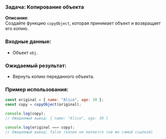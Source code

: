 ### Задача: Копирование объекта

**Описание**:  
Создайте функцию `copyObject`, которая принимает объект и возвращает его копию.

### Входные данные:
- Объект `obj`.

### Ожидаемый результат:
- Вернуть копию переданного объекта.

### Пример использования:

```javascript
const original = { name: "Alice", age: 30 };
const copy = copyObject(original);

console.log(copy); 
// Ожидаемый вывод: { name: "Alice", age: 30 }

console.log(original === copy); 
// Ожидаемый вывод: false (копия не является той же самой ссылкой)
